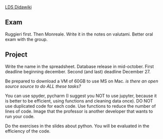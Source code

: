 [LDS Didawiki](http://didawiki.di.unipi.it/doku.php/mds/lbi/start)


## Exam
Ruggieri first. Then Monreale. Write it in the notes on valutami.
Better oral exam with the group.

## Project
Write the name in the spreadsheet.
Database release in mid-october.
First deadline beginning december.
Second (and last) deadline December 27.

Be prepared to download a VM of 60GB to use MS on Mac.
*is there an open source source to do ALL these tasks?*

You can use spyder, pycharm (I suggest you NOT to use jupyter, because it is better to be efficient, using functions and cleaning data once).
DO NOT use duplicated code for each code. Use functions to reduce the number of lines of code. Image that the professor is another developer that wants to run your code.

Do the exercises in the slides about python. You will be evaluated in the efficiency of the code.







